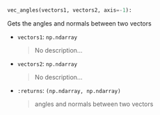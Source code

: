 <a id="McUtils.Numputils.VectorOps.vec_angles">&nbsp;</a>
```python
vec_angles(vectors1, vectors2, axis=-1): 
```
Gets the angles and normals between two vectors
- `vectors1`: `np.ndarray`
    >No description...
- `vectors2`: `np.ndarray`
    >No description...
- `:returns`: `(np.ndarray, np.ndarray)`
    >angles and normals between two vectors

